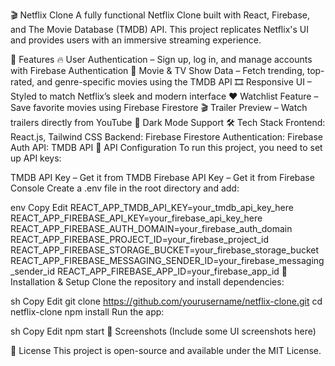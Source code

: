 🎬 Netflix Clone
A fully functional Netflix Clone built with React, Firebase, and The Movie Database (TMDB) API. This project replicates Netflix's UI and provides users with an immersive streaming experience.

🚀 Features
🔥 User Authentication – Sign up, log in, and manage accounts with Firebase Authentication
🎥 Movie & TV Show Data – Fetch trending, top-rated, and genre-specific movies using the TMDB API
🎞 Responsive UI – Styled to match Netflix’s sleek and modern interface
❤️ Watchlist Feature – Save favorite movies using Firebase Firestore
🎬 Trailer Preview – Watch trailers directly from YouTube
🌙 Dark Mode Support
🛠 Tech Stack
Frontend: React.js, Tailwind CSS
Backend: Firebase Firestore
Authentication: Firebase Auth
API: TMDB API
🔑 API Configuration
To run this project, you need to set up API keys:

TMDB API Key – Get it from TMDB
Firebase API Key – Get it from Firebase Console
Create a .env file in the root directory and add:

env
Copy
Edit
REACT_APP_TMDB_API_KEY=your_tmdb_api_key_here
REACT_APP_FIREBASE_API_KEY=your_firebase_api_key_here
REACT_APP_FIREBASE_AUTH_DOMAIN=your_firebase_auth_domain
REACT_APP_FIREBASE_PROJECT_ID=your_firebase_project_id
REACT_APP_FIREBASE_STORAGE_BUCKET=your_firebase_storage_bucket
REACT_APP_FIREBASE_MESSAGING_SENDER_ID=your_firebase_messaging_sender_id
REACT_APP_FIREBASE_APP_ID=your_firebase_app_id
🔧 Installation & Setup
Clone the repository and install dependencies:

sh
Copy
Edit
git clone https://github.com/yourusername/netflix-clone.git
cd netflix-clone
npm install
Run the app:

sh
Copy
Edit
npm start
📸 Screenshots
(Include some UI screenshots here)

📜 License
This project is open-source and available under the MIT License.


 
